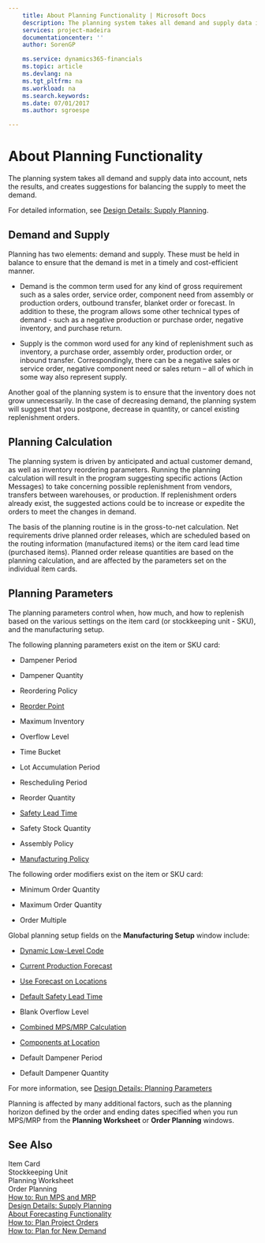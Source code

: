 ```yaml
---
    title: About Planning Functionality | Microsoft Docs
    description: The planning system takes all demand and supply data into account, nets the results, and creates suggestions for balancing the supply to meet the demand.
    services: project-madeira
    documentationcenter: ''
    author: SorenGP

    ms.service: dynamics365-financials
    ms.topic: article
    ms.devlang: na
    ms.tgt_pltfrm: na
    ms.workload: na
    ms.search.keywords:
    ms.date: 07/01/2017
    ms.author: sgroespe

---
```

# About Planning Functionality
The planning system takes all demand and supply data into account, nets the results, and creates suggestions for balancing the supply to meet the demand.  
  
 For detailed information, see [Design Details: Supply Planning](design-details-supply-planning.md).  
  
## Demand and Supply  
 Planning has two elements: demand and supply. These must be held in balance to ensure that the demand is met in a timely and cost-efficient manner.  
  
-   Demand is the common term used for any kind of gross requirement such as a sales order, service order, component need from assembly or production orders, outbound transfer, blanket order or forecast. In addition to these, the program allows some other technical types of demand - such as a negative production or purchase order, negative inventory, and purchase return.  
  
-   Supply is the common word used for any kind of replenishment such as inventory, a purchase order, assembly order, production order, or inbound transfer. Correspondingly, there can be a negative sales or service order, negative component need or sales return – all of which in some way also represent supply.  
  
 Another goal of the planning system is to ensure that the inventory does not grow unnecessarily. In the case of decreasing demand, the planning system will suggest that you postpone, decrease in quantity, or cancel existing replenishment orders.  
  
## Planning Calculation  
 The planning system is driven by anticipated and actual customer demand, as well as inventory reordering parameters. Running the planning calculation will result in the program suggesting specific actions (Action Messages) to take concerning possible replenishment from vendors, transfers between warehouses, or production. If replenishment orders already exist, the suggested actions could be to increase or expedite the orders to meet the changes in demand.  
  
 The basis of the planning routine is in the gross-to-net calculation. Net requirements drive planned order releases, which are scheduled based on the routing information (manufactured items) or the item card lead time (purchased items). Planned order release quantities are based on the planning calculation, and are affected by the parameters set on the individual item cards.  
  
## Planning Parameters  
 The planning parameters control when, how much, and how to replenish based on the various settings on the item card (or stockkeeping unit - SKU), and the manufacturing setup.  
  
 The following planning parameters exist on the item or SKU card:  
  
-   Dampener Period  
  
-   Dampener Quantity  
  
-   Reordering Policy  
  
-   [Reorder Point](../($%20T_27_34%20Reorder%20Point%20$).md)  
  
-   Maximum Inventory  
  
-   Overflow Level  
  
-   Time Bucket  
  
-   Lot Accumulation Period  
  
-   Rescheduling Period  
  
-   Reorder Quantity  
  
-   [Safety Lead Time](../($%20T_27_5415%20Safety%20Lead%20Time%20$).md)  
  
-   Safety Stock Quantity  
  
-   Assembly Policy  
  
-   [Manufacturing Policy](../-$-t_27_5442-manufacturing-policy-$-.md)  
  
 The following order modifiers exist on the item or SKU card:  
  
-   Minimum Order Quantity  
  
-   Maximum Order Quantity  
  
-   Order Multiple  
  
 Global planning setup fields on the **Manufacturing Setup** window include:  
  
-   [Dynamic Low-Level Code](../($%20T_99000765_12%20Dynamic%20Low-Level%20Code%20$).md)  
  
-   [Current Production Forecast](../($%20T_99000765_35%20Current%20Production%20Forecast%20$).md)  
  
-   [Use Forecast on Locations](../($%20T_99000765_37%20Use%20Forecast%20on%20Locations%20$).md)  
  
-   [Default Safety Lead Time](../($%20T_99000765_42%20Default%20Safety%20Lead%20Time%20$).md)  
  
-   Blank Overflow Level  
  
-   [Combined MPS/MRP Calculation](../($%20T_99000765_38%20Combined%20MPS-MRP%20Calculation%20$).md)  
  
-   [Components at Location](../($%20T_99000765_39%20Components%20at%20Location%20$).md)  
  
-   Default Dampener Period  
  
-   Default Dampener Quantity  
  
 For more information, see [Design Details: Planning Parameters](design-details-planning-parameters.md)  
  
 Planning is affected by many additional factors, such as the planning horizon defined by the order and ending dates specified when you run MPS/MRP from the **Planning Worksheet** or **Order Planning** windows.  
  
## See Also  
 Item Card   
 Stockkeeping Unit   
 Planning Worksheet   
 Order Planning   
 [How to: Run MPS and MRP](../how-to-run-mps-and-mrp.md)   
 [Design Details: Supply Planning](design-details-supply-planning.md)   
 [About Forecasting Functionality](../about-forecasting-functionality.md)   
 [How to: Plan Project Orders](../how-to-plan-project-orders.md)   
 [How to: Plan for New Demand](../how-to-plan-for-new-demand.md)